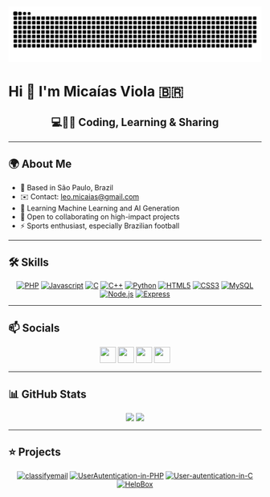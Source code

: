 <!-- 🐍 GitHub Contribution Snake no topo centralizado -->
<div align="center">
  <picture>
    <source media="(prefers-color-scheme: dark)" srcset="https://github.com/micaiasviola/micaiasviola/raw/main/dist/github-contribution-grid-snake-dark.svg" />
    <source media="(prefers-color-scheme: light)" srcset="https://github.com/micaiasviola/micaiasviola/raw/main/dist/github-contribution-grid-snake.svg" />
    <img alt="GitHub Contribution Snake" src="https://github.com/micaiasviola/micaiasviola/raw/main/dist/github-contribution-grid-snake.svg" />
  </picture>
</div>

# Hi 👋 I'm Micaías Viola 🇧🇷

<div align="center">
  <h2>💻👨‍💻 Coding, Learning & Sharing</h2>
</div>

---

## 🌍 About Me
- 📍 Based in São Paulo, Brazil  
- ✉️ Contact: [leo.micaias@gmail.com](mailto:leo.micaias@gmail.com)  
- 🧠 Learning Machine Learning and AI Generation  
- 🤝 Open to collaborating on high-impact projects  
- ⚡ Sports enthusiast, especially Brazilian football  

---

## 🛠 Skills

<div align="center">
<a href="https://www.php.net/" target="_blank" rel="noreferrer"><img src="https://raw.githubusercontent.com/danielcranney/readme-generator/main/public/icons/skills/php-colored.svg" width="36" height="36" alt="PHP" /></a>
<a href="https://developer.mozilla.org/en-US/docs/Web/JavaScript" target="_blank" rel="noreferrer"><img src="https://raw.githubusercontent.com/danielcranney/readme-generator/main/public/icons/skills/javascript-colored.svg" width="36" height="36" alt="Javascript" /></a>
<a href="https://docs.microsoft.com/en-us/cpp/?view=msvc-170" target="_blank" rel="noreferrer"><img src="https://raw.githubusercontent.com/danielcranney/readme-generator/main/public/icons/skills/c-colored.svg" width="36" height="36" alt="C" /></a>
<a href="https://docs.microsoft.com/en-us/cpp/?view=msvc-170" target="_blank" rel="noreferrer"><img src="https://raw.githubusercontent.com/danielcranney/readme-generator/main/public/icons/skills/cplusplus-colored.svg" width="36" height="36" alt="C++" /></a>
<a href="https://www.python.org/" target="_blank" rel="noreferrer"><img src="https://raw.githubusercontent.com/danielcranney/readme-generator/main/public/icons/skills/python-colored.svg" width="36" height="36" alt="Python" /></a>
<a href="https://developer.mozilla.org/en-US/docs/Glossary/HTML5" target="_blank" rel="noreferrer"><img src="https://raw.githubusercontent.com/danielcranney/readme-generator/main/public/icons/skills/html5-colored.svg" width="36" height="36" alt="HTML5" /></a>
<a href="https://www.w3schools.com/cssref" target="_blank" rel="noreferrer"><img src="https://raw.githubusercontent.com/danielcranney/readme-generator/main/public/icons/skills/css3-colored.svg" width="36" height="36" alt="CSS3" /></a>
<a href="https://mysql.com/" target="_blank" rel="noreferrer"><img src="https://raw.githubusercontent.com/danielcranney/readme-generator/main/public/icons/skills/mysql-colored.svg" width="36" height="36" alt="MySQL" /></a>
<a href="https://nodejs.org/" target="_blank" rel="noreferrer"><img src="https://raw.githubusercontent.com/danielcranney/readme-generator/main/public/icons/skills/nodejs-colored.svg" width="36" height="36" alt="Node.js" /></a>
<a href="https://expressjs.com/" target="_blank" rel="noreferrer"><img src="https://raw.githubusercontent.com/danielcranney/readme-generator/main/public/icons/skills/express-colored.svg" width="36" height="36" alt="Express" /></a>
</div>

---

## 📫 Socials

<div align="center">
<a href="https://discord.com/users/355140955168440330" target="_blank" rel="noreferrer"><img src="https://raw.githubusercontent.com/danielcranney/readme-generator/main/public/icons/socials/discord.svg" width="32" height="32" /></a>
<a href="https://github.com/micaiasviola" target="_blank" rel="noreferrer"><img src="https://www.svgrepo.com/show/440961/github.svg" width="32" height="32" /></a>
<a href="https://www.linkedin.com/in/micaias-viola-12857920a" target="_blank" rel="noreferrer"><img src="https://raw.githubusercontent.com/danielcranney/readme-generator/main/public/icons/socials/linkedin.svg" width="32" height="32" /></a>
<a href="https://www.instagram.com/mike_sktr" target="_blank" rel="noreferrer"><img src="https://raw.githubusercontent.com/danielcranney/readme-generator/main/public/icons/socials/instagram.svg" width="32" height="32" /></a>
</div>

---

## 📊 GitHub Stats

<div align="center">
  <img src="https://github-readme-stats.vercel.app/api?username=micaiasviola&show_icons=true&theme=tokyonight&card_width=300&line_height=40" />
  <img src="https://github-readme-stats.vercel.app/api/top-langs/?username=micaiasviola&layout=donut-vertical&langs_count=20&theme=tokyonight&card_width=300&line_height=40" />
</div>

---

## ⭐ Projects

<div align="center">

[![classifyemail](https://github-readme-stats.vercel.app/api/pin/?username=micaiasviola&repo=classifyemail&theme=tokyonight)](https://github.com/micaiasviola/classifyemail)
[![UserAutentication-in-PHP](https://github-readme-stats.vercel.app/api/pin/?username=micaiasviola&repo=UserAutentication-in-PHP&theme=tokyonight)](https://github.com/micaiasviola/UserAutentication-in-PHP)
[![User-autentication-in-C](https://github-readme-stats.vercel.app/api/pin/?username=micaiasviola&repo=User-autentication-in-C&theme=tokyonight)](https://github.com/micaiasviola/User-autentication-in-C)
[![HelpBox](https://github-readme-stats.vercel.app/api/pin/?username=micaiasviola&repo=HelpBox&theme=tokyonight)](https://github.com/micaiasviola/HelpBox)

</div>
